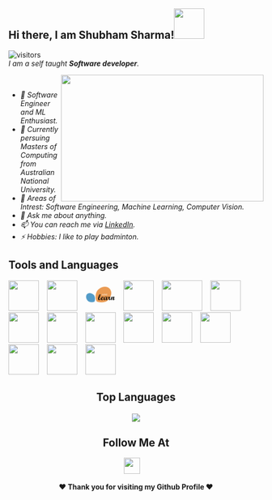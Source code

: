 ## Hi there, I am Shubham Sharma!<img height="60" width="60" src="https://media1.tenor.com/images/3ca4190df184f2329bb9f0bd06ea0cc2/tenor.gif?itemid=10604183" />
![visitors](https://komarev.com/ghpvc/?username=OfficialShubham)
<br/>
<i>I am a self taught <b>Software developer</b>.</i>
<i>
  
<img align="right" height="250" width="400" src="https://media.giphy.com/media/kl5ctZSctCbE4/giphy.gif" />
<br>
<ul>
        <li>🔭 Software Engineer and ML Enthusiast.</li>
        <li>💼 Currently persuing Masters of Computing from Australian National University.</li>
        <li>🤔 Areas of Intrest: Software Engineering, Machine Learning, Computer Vision.</li>
        <li>💬 Ask me about anything.</li>
        <li>📫 You can reach me via <a target="_blank" href="https://www.linkedin.com/in/ai-shubham/">LinkedIn</a>.</li>
        <li>⚡ Hobbies: I like to play badminton.</li>
      </ul>
</i>

## Tools and Languages

<img height="60" width="60" src="https://github.com/Officialshubham/Officialshubham/assets/42817026/3478ed24-e164-455d-9fc2-518f04787c4a" />&nbsp;&nbsp;&nbsp;
<img height="60" width="60" src="https://github.com/Officialshubham/Officialshubham/assets/42817026/4698a19f-6ff8-41f2-a6e5-a95e2d22e3a2" />&nbsp;&nbsp;&nbsp;
<img height="60" width="60" src="https://raw.githubusercontent.com/github/explore/80688e429a7d4ef2fca1e82350fe8e3517d3494d/topics/scikit-learn/scikit-learn.png" />&nbsp;&nbsp;&nbsp;
<img height="60" width="60" src="https://www.aldakur.net/wp-content/uploads/2017/03/docker-logo-1024x914.png" />&nbsp;&nbsp;&nbsp;
<img height="60" width="80" src="https://user-images.githubusercontent.com/42817026/124358206-e26ee900-dc3c-11eb-8d39-0a11d2baba67.png" />&nbsp;&nbsp;&nbsp;
<img height="60" width="60" src="https://github.com/Officialshubham/Officialshubham/assets/42817026/9b235c39-e101-447b-be13-2aad0c53ba29" />&nbsp;&nbsp;&nbsp;
<img height="60" width="60" src="https://github.com/Officialshubham/Officialshubham/assets/42817026/6155bb97-4524-441b-9342-9585e5cf8d29" />&nbsp;&nbsp;&nbsp;
<img height="60" width="60" src="https://github.com/Officialshubham/Officialshubham/assets/42817026/076c60fb-eece-451c-9e0c-059b70b4407f" />&nbsp;&nbsp;&nbsp;
<img height="60" width="60" src="https://github.com/Officialshubham/Officialshubham/assets/42817026/6f1e3889-0491-4161-9044-45688f254d91" />&nbsp;&nbsp;&nbsp;
<img height="60" width="60" src="https://github.com/Officialshubham/Officialshubham/assets/42817026/14e78df4-154c-4ec2-ae33-58053c9958bb" />&nbsp;&nbsp;&nbsp;
<img height="60" width="60" src="https://github.com/Officialshubham/Officialshubham/assets/42817026/f4256fe9-6a4a-412e-9eec-91b82a56bb45" />&nbsp;&nbsp;&nbsp;
<img height="60" width="60" src="https://github.com/Officialshubham/Officialshubham/assets/42817026/77943221-07bc-44c3-96b9-a0a5801bbc60" />&nbsp;&nbsp;&nbsp;
<img height="60" width="60" src="https://github.com/Officialshubham/Officialshubham/assets/42817026/807c725f-163f-4505-9f75-8f1c3dc0fcad" />&nbsp;&nbsp;&nbsp;
<img height="60" width="60" src="https://github.com/Officialshubham/Officialshubham/assets/42817026/7b1b5c3d-eb8a-4501-9e82-23d285b3d574" />&nbsp;&nbsp;&nbsp;
<img height="60" width="60" src="https://github.com/Officialshubham/Officialshubham/assets/42817026/7d2bc47b-0aa6-4e6c-af6d-a70f9f96df0c" />&nbsp;&nbsp;&nbsp;

<div align="center">

## Top Languages
<a href="https://github.com/Officialshubham">
  <img align="center" src="https://github-readme-stats.vercel.app/api/top-langs/?username=Officialshubham&theme=tokyonight&layout=compact">
</a>
 </div>

<div align="center">

## Follow Me At
<a href="https://www.linkedin.com/in/ai-shubham/"><img height="32" width="32" src="https://gartman.com/wp-content/uploads/2020/08/57-571935_linkedin-icon-vector-png-linkedin-circle-logo-transparent-287x300.jpg" /></a>&nbsp;&nbsp;&nbsp;&nbsp;

</div>

<div align="center">
  
<b>❤️ Thank you for visiting my Github Profile ❤️</b>
</div>
